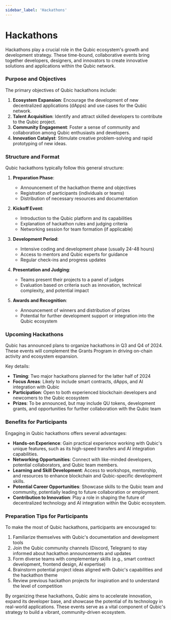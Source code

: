 ```yaml
---
sidebar_label: 'Hackathons'
---
```


# Hackathons

Hackathons play a crucial role in the Qubic ecosystem's growth and development strategy. These time-bound, collaborative events bring together developers, designers, and innovators to create innovative solutions and applications within the Qubic network.

### Purpose and Objectives

The primary objectives of Qubic hackathons include:

1. **Ecosystem Expansion**: Encourage the development of new decentralized applications (dApps) and use cases for the Qubic network.
2. **Talent Acquisition**: Identify and attract skilled developers to contribute to the Qubic project.
3. **Community Engagement**: Foster a sense of community and collaboration among Qubic enthusiasts and developers.
4. **Innovation Catalyst**: Stimulate creative problem-solving and rapid prototyping of new ideas.

### Structure and Format

Qubic hackathons typically follow this general structure:

1. **Preparation Phase**: 
   - Announcement of the hackathon theme and objectives
   - Registration of participants (individuals or teams)
   - Distribution of necessary resources and documentation

2. **Kickoff Event**: 
   - Introduction to the Qubic platform and its capabilities
   - Explanation of hackathon rules and judging criteria
   - Networking session for team formation (if applicable)

3. **Development Period**: 
   - Intensive coding and development phase (usually 24-48 hours)
   - Access to mentors and Qubic experts for guidance
   - Regular check-ins and progress updates

4. **Presentation and Judging**: 
   - Teams present their projects to a panel of judges
   - Evaluation based on criteria such as innovation, technical complexity, and potential impact

5. **Awards and Recognition**: 
   - Announcement of winners and distribution of prizes
   - Potential for further development support or integration into the Qubic ecosystem

### Upcoming Hackathons

Qubic has announced plans to organize hackathons in Q3 and Q4 of 2024. These events will complement the Grants Program in driving on-chain activity and ecosystem expansion.

Key details:

- **Timing**: Two major hackathons planned for the latter half of 2024
- **Focus Areas**: Likely to include smart contracts, dApps, and AI integration with Qubic
- **Participation**: Open to both experienced blockchain developers and newcomers to the Qubic ecosystem
- **Prizes**: To be announced, but may include QU tokens, development grants, and opportunities for further collaboration with the Qubic team

### Benefits for Participants

Engaging in Qubic hackathons offers several advantages:

- **Hands-on Experience**: Gain practical experience working with Qubic's unique features, such as its high-speed transfers and AI integration capabilities.
- **Networking Opportunities**: Connect with like-minded developers, potential collaborators, and Qubic team members.
- **Learning and Skill Development**: Access to workshops, mentorship, and resources to enhance blockchain and Qubic-specific development skills.
- **Potential Career Opportunities**: Showcase skills to the Qubic team and community, potentially leading to future collaboration or employment.
- **Contribution to Innovation**: Play a role in shaping the future of decentralized technology and AI integration within the Qubic ecosystem.

### Preparation Tips for Participants

To make the most of Qubic hackathons, participants are encouraged to:

1. Familiarize themselves with Qubic's documentation and development tools
2. Join the Qubic community channels (Discord, Telegram) to stay informed about hackathon announcements and updates
3. Form diverse teams with complementary skills (e.g., smart contract development, frontend design, AI expertise)
4. Brainstorm potential project ideas aligned with Qubic's capabilities and the hackathon theme
5. Review previous hackathon projects for inspiration and to understand the level of competition

By organizing these hackathons, Qubic aims to accelerate innovation, expand its developer base, and showcase the potential of its technology in real-world applications. These events serve as a vital component of Qubic's strategy to build a vibrant, community-driven ecosystem.